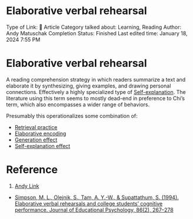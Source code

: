 # Elaborative verbal rehearsal

Type of Link: 📝 Article
Category talked about: Learning, Reading
Author: Andy Matuschak
Completion Status: Finished
Last edited time: January 18, 2024 7:55 PM

# **Elaborative verbal rehearsal**

A reading comprehension strategy in which readers summarize a text and elaborate it by synthesizing, giving examples, and drawing personal connections. Effectively a highly specialized type of [Self-explanation](Self-explanation.md). The literature using this term seems to mostly dead-end in preference to Chi’s term, which also encompasses a wider range of behaviors.

Presumably this operationalizes some combination of:

- [Retrieval practice](Retrieval%20practice.md)
- [Elaborative encoding](Elaborative%20encoding.md)
- [Generation effect](Generation%20effect.md)
- [Self-explanation effect](Self-explanation%20effect.md)

# Reference

1. [Andy Link](https://notes.andymatuschak.org/About_these_notes?stackedNotes=z5E5QawiXCMbtNtupvxeoEX&stackedNotes=zKGjQtsTKgscAoq271ZzKqw&stackedNotes=zTn3g4wTm1hbkNFUvLLjpev&stackedNotes=zR6RRbCfY5rFkiimFnaJZKB&stackedNotes=z4EXkuLjdBrBZe7PVAGXc5a&stackedNotes=zNUaiGAXp21eorsER1Jm9yU&stackedNotes=zDh1yhNFQNxDEre12B4zd8k&stackedNotes=zLhoRUyjKU665EY16u4XXJy&stackedNotes=z2hQEhqWkdRLL9JUwfawZZx&stackedNotes=z8ccRLda8BqJafNxjQBpzis&stackedNotes=zES5WRczfGgXptmM9tSCwvy&stackedNotes=zMybAxZcdkJHKSATuSZbEhz&stackedNotes=zUR6RM21Sa88cFDfC47svVv&stackedNotes=z9Uq4yzBT1QaBU8twwyvm7P)
- [Simpson, M. L., Olejnik, S., Tam, A. Y.-W., & Supattathum, S. (1994). Elaborative verbal rehearsals and college students’ cognitive performance. Journal of Educational Psychology, 86(2), 267–278](https://notes.andymatuschak.org/z5kWxT1XenaU1mpsxhdZDJL)